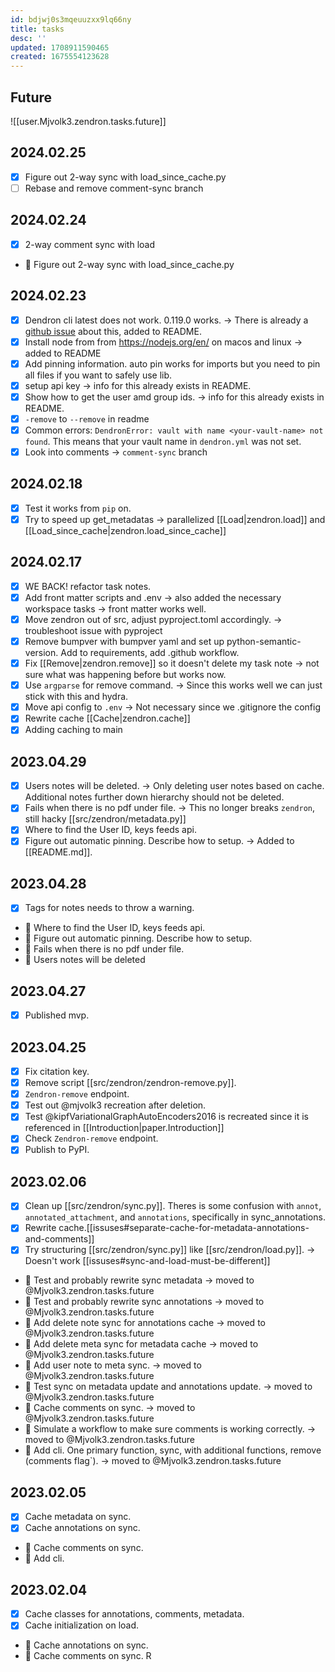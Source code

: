 ```yaml
---
id: bdjwj0s3mqeuuzxx9lq66ny
title: tasks
desc: ''
updated: 1708911590465
created: 1675554123628
---
```

## Future

![[user.Mjvolk3.zendron.tasks.future]]

## 2024.02.25

- [x] Figure out 2-way sync with load_since_cache.py
- [ ] Rebase and remove comment-sync branch

## 2024.02.24

- [x] 2-way comment sync with load
- 🔲 Figure out 2-way sync with load_since_cache.py

## 2024.02.23

- [x] Dendron cli latest does not work. 0.119.0 works. → There is already a [github issue](https://github.com/dendronhq/dendron/issues/3976) about this, added to README.
- [x] Install node from from <https://nodejs.org/en/> on macos and linux → added to README
- [x] Add pinning information. auto pin works for imports but you need to pin all files if you want to safely use lib.
- [x] setup api key → info for this already exists in README.
- [x] Show how to get the user amd group ids.  → info for this already exists in README.
- [x] `-remove` to `--remove` in readme
- [x] Common errors: `DendronError: vault with name <your-vault-name> not found`. This means that your vault name in `dendron.yml` was not set.
- [x] Look into comments → `comment-sync` branch

## 2024.02.18

- [x] Test it works from `pip` on.
- [x] Try to speed up get_metadatas → parallelized [[Load|zendron.load]] and [[Load_since_cache|zendron.load_since_cache]]

## 2024.02.17

- [x] WE BACK! refactor task notes.
- [x] Add front matter scripts and .env → also added the necessary workspace tasks → front matter works well.
- [x] Move zendron out of src, adjust pyproject.toml accordingly. → troubleshoot issue with pyproject
- [x] Remove bumpver with bumpver yaml and set up python-semantic-version. Add to requirements, add .github workflow.
- [x] Fix [[Remove|zendron.remove]] so it doesn't delete my task note → not sure what was happening before but works now.
- [x] Use `argparse` for remove command. → Since this works well we can just stick with this and hydra.
- [x] Move api config to `.env` → Not necessary since we .gitignore the config
- [x] Rewrite cache [[Cache|zendron.cache]]
- [x] Adding caching to main

## 2023.04.29

- [x] Users notes will be deleted. → Only deleting user notes based on cache. Additional notes further down hierarchy should not be deleted.
- [x] Fails when there is no pdf under file. → This no longer breaks `zendron`, still hacky [[src/zendron/metadata.py]]
- [x] Where to find the User ID, keys feeds api.
- [x] Figure out automatic pinning. Describe how to setup. → Added to [[README.md]].

## 2023.04.28

- [x] Tags for notes needs to throw a warning.
- 🔲 Where to find the User ID, keys feeds api.
- 🔲 Figure out automatic pinning. Describe how to setup.
- 🔲 Fails when there is no pdf under file.
- 🔲 Users notes will be deleted

## 2023.04.27

- [x] Published mvp.

## 2023.04.25

- [x] Fix citation key.
- [x] Remove script [[src/zendron/zendron-remove.py]].
- [x] `Zendron-remove` endpoint.
- [x] Test out @mjvolk3 recreation after deletion.
- [x] Test @kipfVariationalGraphAutoEncoders2016 is recreated since it is referenced in [[Introduction|paper.Introduction]]
- [x] Check `Zendron-remove` endpoint.
- [x] Publish to PyPI.

## 2023.02.06

- [x] Clean up [[src/zendron/sync.py]]. Theres is some confusion with `annot`, `annotated_attachment`, and `annotations`, specifically in sync_annotations.
- [x] Rewrite cache.[[issuses#separate-cache-for-metadata-annotations-and-comments]]
- [x] Try structuring [[src/zendron/sync.py]] like [[src/zendron/load.py]]. → Doesn't work [[issuses#sync-and-load-must-be-different]]
- 🔲 Test and probably rewrite sync metadata → moved to @Mjvolk3.zendron.tasks.future
- 🔲 Test and probably rewrite sync annotations → moved to @Mjvolk3.zendron.tasks.future
- 🔲 Add delete note sync for annotations cache → moved to @Mjvolk3.zendron.tasks.future
- 🔲 Add delete meta sync for metadata cache → moved to @Mjvolk3.zendron.tasks.future
- 🔲 Add user note to meta sync. → moved to @Mjvolk3.zendron.tasks.future
- 🔲 Test sync on metadata update and annotations update. → moved to @Mjvolk3.zendron.tasks.future
- 🔲 Cache comments on sync. → moved to @Mjvolk3.zendron.tasks.future
- 🔲 Simulate a workflow to make sure comments is working correctly. → moved to @Mjvolk3.zendron.tasks.future
- 🔲 Add cli. One primary function, sync, with additional functions, remove (comments flag`). → moved to @Mjvolk3.zendron.tasks.future

## 2023.02.05

- [x] Cache metadata on sync.
- [x] Cache annotations on sync.
- 🔲 Cache comments on sync.
- 🔲 Add cli.

## 2023.02.04

- [x] Cache classes for annotations, comments, metadata.
- [x] Cache initialization on load.
- 🔲 Cache annotations on sync.
- 🔲 Cache comments on sync.
R
